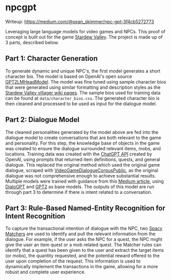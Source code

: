 # npcgpt

Writeup: https://medium.com/@sean_skimmer/npc-gpt-3f4cb5272773

Leveraging large language models for video games and NPCs. This proof of concept is built out for the game [Stardew Valley](https://www.stardewvalley.net/). The project is made up of 3 parts, described below.

## Part 1: Character Generation 

To generate dynamic and unique NPC's, the first model generates a short character bio. The model is based on OpenAI's open source [GPT2LMHeadModel](https://huggingface.co/docs/transformers/model_doc/gpt2#transformers.GPT2LMHeadModel). The model was fine tuned using sample character bios that were generated using similar formatting and description styles as the [Stardew Valley villager wiki pages](https://stardewvalleywiki.com/Villagers). The sample bios used for training data can be found at `data/character_bios.csv`. The generated character bio is then cleaned and processed to be used as input for the dialogue model. 

## Part 2: Dialogue Model 

The cleaned personalities generated by the model above are fed into the dialogue model to create conversations that are both relevant to the game and personality. For this step, the knowledge base of objects in the game was created to ensure the dialogue surrounded relevant items, mobs, and locations. Training data was created with the [ChatGPT API](https://openai.com/blog/introducing-chatgpt-and-whisper-apis) created by OpenAI, using prompts that returned item definitions, quests, and general dialogue. This replaced the original method which used the original game dialogue, scraped with [VideoGameDialogueCorpusPublic](https://github.com/seannyD/VideoGameDialogueCorpusPublic), as the original dialogue was not comprehensive enough to achieve substantial results. Multiple models were trained with guidance from this [Medium article](https://medium.com/huggingface/how-to-build-a-state-of-the-art-conversational-ai-with-transfer-learning-2d818ac26313), using [DialoGPT](https://huggingface.co/microsoft/DialoGPT-medium?text=Hey+my+name+is+Mariama%21+How+are+you%3F) and [GPT2](https://huggingface.co/gpt2) as base models. The outputs of this model are run through part 3 to determine if there is intent related to a conversation.

## Part 3: Rule-Based Named-Entity Recognition for Intent Recognition 

To capture the transactional intention of dialogue with the NPC, two [Spacy Matchers](https://spacy.io/api/matcher) are used to identify and pull the relevant information from the dialogue. For example, if the user asks the NPC for a quest, the NPC might give the user an item quest or a mob related quest. The Matcher rules can identify that a quest has been given to the user and extract the target items (or mobs), the quantity requested, and the potential reward offered to the user upon completion of the request. This information is used to dynamically implement the transactions in the game, allowing for a more robust and complete user experience. 